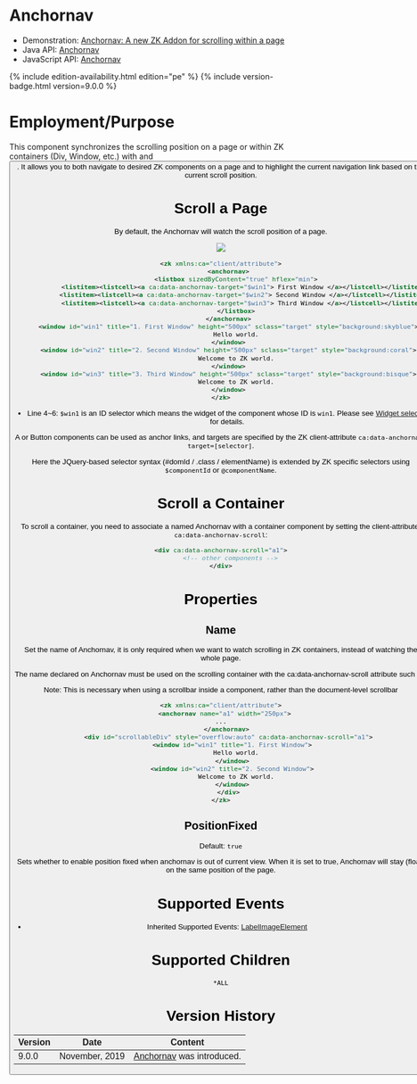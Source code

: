 

# Anchornav

- Demonstration: [Anchornav: A new ZK Addon for scrolling within a
  page](https://blog.zkoss.org/2019/08/29/anchornav-a-new-zk-addon-for-scrolling-within-a-page/)
- Java API:
  [Anchornav](http://www.zkoss.org/javadoc/latest/zk/org/zkoss/zkmax/zul/Anchornav.html)
- JavaScript API:
  [Anchornav](http://www.zkoss.org/javadoc/latest/jsdoc/zkmax/nav/Anchornav.html)

{% include edition-availability.html edition="pe" %} {% include version-badge.html version=9.0.0 %}

# Employment/Purpose

This component synchronizes the scrolling position on a page or within
ZK containers (Div, Window, etc.) with [
<a>]({{site.baseurl}}/zk_component_ref/essential_components/A) and
[<button>]({{site.baseurl}}/zk_component_ref/essential_components/Button).
It allows you to both navigate to desired ZK components on a page and to
highlight the current navigation link based on the current scroll
position.

# Scroll a Page

By default, the Anchornav will watch the scroll position of a page.

![]({{site.baseurl}}/zk_component_ref/images/anchornav.gif)

``` xml
<zk xmlns:ca="client/attribute">
    <anchornav>
        <listbox sizedByContent="true" hflex="min">
            <listitem><listcell><a ca:data-anchornav-target="$win1"> First Window </a></listcell></listitem>
            <listitem><listcell><a ca:data-anchornav-target="$win2"> Second Window </a></listcell></listitem>
            <listitem><listcell><a ca:data-anchornav-target="$win3"> Third Window </a></listcell></listitem>
        </listbox>
    </anchornav>
    <window id="win1" title="1. First Window" height="500px" sclass="target" style="background:skyblue">
        Hello world.
    </window>
    <window id="win2" title="2. Second Window" height="500px" sclass="target" style="background:coral">
        Welcome to ZK world.
    </window>
    <window id="win3" title="3. Third Window" height="500px" sclass="target" style="background:bisque">
        Welcome to ZK world.
    </window>
</zk>
```

- Line 4~6: `$win1` is an ID selector which means the widget of the
  component whose ID is `win1`. Please see [Widget
  selector](https://www.zkoss.org/javadoc/latest/jsdoc/zk/Widget.html#Z:Z:D-zk.Object-_global_.Map-)
  for details.

A or Button components can be used as anchor links, and targets are
specified by the ZK client-attribute
`ca:data-anchornav-target=[selector]`.

Here the JQuery-based selector syntax (#domId / .class / elementName) is
extended by ZK specific selectors using `$componentId` or
`@componentName`.

# Scroll a Container

To scroll a container, you need to associate a named Anchornav with a
container component by setting the client-attribute:
`ca:data-anchornav-scroll`:

``` xml
<div ca:data-anchornav-scroll="a1">
     <!-- other components -->
</div>
```

# Properties

## Name

Set the name of Anchornav, it is only required when we want to watch
scrolling in ZK containers, instead of watching the whole page.

The name declared on Anchornav must be used on the scrolling container
with the ca:data-anchornav-scroll attribute such as:

Note: This is necessary when using a scrollbar inside a component,
rather than the document-level scrollbar

``` xml
<zk xmlns:ca="client/attribute">
  <anchornav name="a1" width="250px">
...
   </anchornav>
    <div id="scrollableDiv" style="overflow:auto" ca:data-anchornav-scroll="a1">
      <window id="win1" title="1. First Window">
        Hello world.
      </window>
      <window id="win2" title="2. Second Window">
        Welcome to ZK world.
      </window>
    </div>
</zk>
```

## PositionFixed

Default: `true`

Sets whether to enable position fixed when anchornav is out of current
view. When it is set to true, Anchornav will stay (float) on the same
position of the page.

# Supported Events

- Inherited Supported Events: [
  LabelImageElement]({{site.baseurl}}/zk_component_ref/base_components/LabelImageElement#Supported_Events)

# Supported Children

`*ALL`

# Version History



| Version | Date           | Content                                                                                                |
|---------|----------------|--------------------------------------------------------------------------------------------------------|
| 9.0.0   | November, 2019 | [Anchornav](http://www.zkoss.org/javadoc/latest/zk/org/zkoss/zkmax/zul/Anchornav.html) was introduced. |



